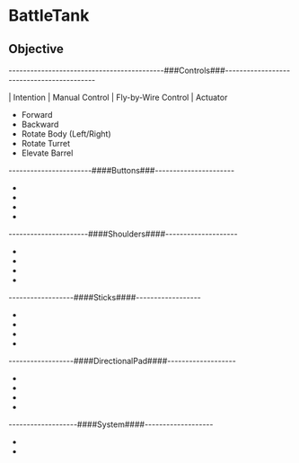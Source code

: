 # BattleTank

## Objective 



-------------------------------------------###Controls###------------------------------------------
  
| Intention   | Manual Control | Fly-by-Wire Control | Actuator
  
+ Forward       
+ Backward
+ Rotate Body (Left/Right)
+ Rotate Turret
+ Elevate Barrel 
    
-----------------------####Buttons###----------------------
        
+ [Button Y]: {} 
+ [Button X]: {}
+ [Button A]: {}
+ [Button B]: {} 

----------------------####Shoulders####--------------------

+ [LB:Left Button]: {} 
+ [LT:Left Trigger]: {}
+ [RB:Right Button]: {}
+ [RT:Right Trigger]: {}

------------------####Sticks####------------------

+ [Left Stick]: {}
+ [Left Stick Button]: {}
+ [Right Stick]: {}
+ [Right Stick Button]: {}

------------------####DirectionalPad####-------------------

+ [Direct Up]: {}
+ [Direct Down]: {}
+ [Direct Left]: {}
+ [Direct Right]: {}

-------------------####System####-------------------

+ [Start Button]: {} 
+ [Back Button]: {}
